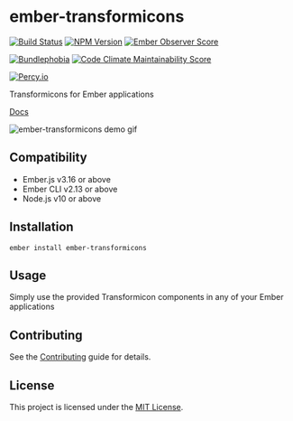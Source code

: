 ember-transformicons
==============================================================================

[![Build Status](https://github.com/alexdiliberto/ember-transformicons/workflows/CI/badge.svg)](https://github.com/alexdiliberto/ember-transformicons/actions)
[![NPM Version](https://badge.fury.io/js/ember-transformicons.svg)](https://www.npmjs.com/package/ember-transformicons)
[![Ember Observer Score](http://emberobserver.com/badges/ember-transformicons.svg)](http://emberobserver.com/addons/ember-transformicons)

[![Bundlephobia](https://badgen.net/bundlephobia/minzip/ember-transformicons)](https://bundlephobia.com/result?p=ember-transformicons)
[![Code Climate Maintainability Score](https://api.codeclimate.com/v1/badges/01108fee4bb685fa23dd/maintainability)](https://codeclimate.com/github/alexdiliberto/ember-transformicons/maintainability)

[![Percy.io](https://percy.io/static/images/percy-badge.svg)](https://percy.io/alexdiliberto/ember-transformicons)

Transformicons for Ember applications

[Docs](https://alexdiliberto.com/ember-transformicons/)

![ember-transformicons demo gif][demo-gif]


Compatibility
------------------------------------------------------------------------------

* Ember.js v3.16 or above
* Ember CLI v2.13 or above
* Node.js v10 or above


Installation
------------------------------------------------------------------------------

```
ember install ember-transformicons
```


Usage
------------------------------------------------------------------------------

Simply use the provided Transformicon components in any of your Ember applications


Contributing
------------------------------------------------------------------------------

See the [Contributing](CONTRIBUTING.md) guide for details.


License
------------------------------------------------------------------------------

This project is licensed under the [MIT License](LICENSE.md).


[demo-gif]: https://raw.githubusercontent.com/alexdiliberto/ember-transformicons/master/demo.gif
